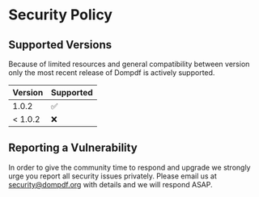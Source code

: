 # Security Policy

## Supported Versions

Because of limited resources and general compatibility between version only the most recent release of Dompdf is actively supported.

| Version | Supported          |
| ------- | ------------------ |
| 1.0.2   | :white_check_mark: |
| < 1.0.2 | :x:                |

## Reporting a Vulnerability

In order to give the community time to respond and upgrade we strongly urge you report all security issues privately. Please email us at security@dompdf.org with details
and we will respond ASAP.